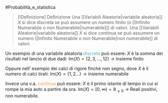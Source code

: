 #Probabilità_e_statistica 
>[!Definizione]  Definizione
>Una [[Variabili Aleatorie|variabile aleatoria]] $X$ si dice discreta se può assumere un numero finito (o [[Infinito Numerabile o non Numerabile|numerabile]]) di valori.
>Una [[Variabili Aleatorie|variabile aleatoria]] $X$ si dice continua se può assumere un numero [[Infinito Numerabile o non Numerabile|non numerabile]] di valori.

Un esempio di una variabile aleatoria <font color="#4bacc6">discreta</font> può essere:
$X$ è la somma dei risultati nel lancio di due dadi:
$\mathrm{Im}(X)=\{2,3,\dots,12\}$ → insieme finito

Oppure nell’ esempio dei calci di rigore finché non segno, dove $X$ è il numero di calci tirati:
$\mathrm{Im}(X)=\{1,2\dots\}$ → insieme numerabile

Invece una v.a. <font color="#f79646">continua</font> può essere:
$X$ è il primo istante di tempo in cui si rompe la mia auto a partire da ora.
$\mathrm{Im}(X)=[0,\infty)=\mathbb{R}_{\geq0}$ → Reali positivi, non numerabile.